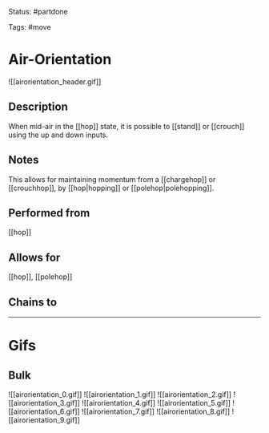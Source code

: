 Status: #partdone

Tags: #move

# Air-Orientation
![[airorientation_header.gif]]
## Description
When mid-air in the [[hop]] state, it is possible to [[stand]] or [[crouch]] using the up and down inputs. 

## Notes
This allows for maintaining momentum from a [[chargehop]] or [[crouchhop]], by [[hop|hopping]] or [[polehop|polehopping]].

## Performed from
[[hop]]

## Allows for
[[hop]], [[polehop]]

## Chains to


___
# Gifs
## Bulk
![[airorientation_0.gif]]
![[airorientation_1.gif]]
![[airorientation_2.gif]]
![[airorientation_3.gif]]
![[airorientation_4.gif]]
![[airorientation_5.gif]]
![[airorientation_6.gif]]
![[airorientation_7.gif]]
![[airorientation_8.gif]]
![[airorientation_9.gif]]
